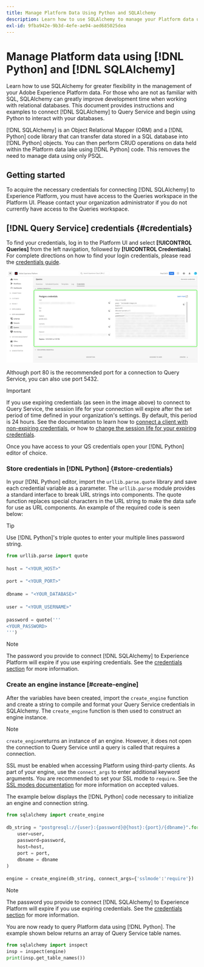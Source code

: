 ```yaml
---
title: Manage Platform Data Using Python and SQLAlchemy
description: Learn how to use SQLAlchemy to manage your Platform data using Python instead of SQL.
exl-id: 9fba942e-9b3d-4efe-ae94-aed685025dea
---
```

# Manage Platform data using [!DNL Python] and [!DNL SQLAlchemy] 

Learn how to use SQLAlchemy for greater flexibility in the management of your Adobe Experience Platform data. For those who are not as familiar with SQL, SQLAlchemy can greatly improve development time when working with relational databases. This document provides instructions and examples to connect [!DNL SQLAlchemy] to Query Service and begin using Python to interact with your databases.

[!DNL SQLAlchemy] is an Object Relational Mapper (ORM) and a [!DNL Python] code library that can transfer data stored in a SQL database into [!DNL Python] objects. You can then perform CRUD operations on data held within the Platform data lake using [!DNL Python] code. This removes the need to manage data using only PSQL.

## Getting started

To acquire the necessary credentials for connecting [!DNL SQLAlchemy] to Experience Platform, you must have access to the Queries workspace in the Platform UI. Please contact your organization administrator if you do not currently have access to the Queries workspace. 

## [!DNL Query Service] credentials {#credentials}

To find your credentials, log in to the Platform UI and select **[!UICONTROL Queries]** from the left navigation, followed by **[!UICONTROL Credentials]**. For complete directions on how to find your login credentials, please read the [credentials guide](../ui/credentials.md).

![The Credential tab with expiring credentials for Query Service highlighted.](../images/use-cases/credentials.png)

Although port 80 is the recommended port for a connection to Query Service, you can also use port 5432.

>[!IMPORTANT]
>
>If you use expiring credentials (as seen in the image above) to connect to Query Service, the session life for your connection will expire after the set period of time defined in your organization's settings. By default, this period is 24 hours. See the documentation to learn how to [connect a client with non-expiring credentials](../ui/credentials.md#non-expiring-credentials), or how to [change the session life for your expiring credentials](../ui/credentials.md#expiring-credentials). 

Once you have access to your QS credentials open your [!DNL Python] editor of choice.

### Store credentials in [!DNL Python] {#store-credentials}

In your [!DNL Python] editor, import the `urllib.parse.quote` library and save each credential variable as a parameter. The `urllib.parse` module provides a standard interface to break URL strings into components. The quote function replaces special characters in the URL string to make the data safe for use as URL components. An example of the required code is seen below:

>[!TIP]
>
>Use [!DNL Python]'s triple quotes to enter your multiple lines password string.

```python
from urllib.parse import quote

host = "<YOUR_HOST>"

port = "<YOUR_PORT>"

dbname = "<YOUR_DATABASE>"

user = "<YOUR_USERNAME>"

password = quote('''
<YOUR_PASSWORD>
''')
```

>[!NOTE]
>
>The password you provide to connect [!DNL SQLAlchemy] to Experience Platform will expire if you use expiring credentials. See the [credentials section](#credentials) for more information.

### Create an engine instance [#create-engine]

After the variables have been created, import the `create_engine` function and create a string to compile and format your Query Service credentials in SQLAlchemy. The `create_engine` function is then used to construct an engine instance. 

>[!NOTE]
>
>`create_engine`returns an instance of an engine. However, it does not open the connection to Query Service until a query is called that requires a connection.

SSL must be enabled when accessing Platform using third-party clients. As part of your engine, use the `connect_args` to enter additional keyword arguments. You are recommended to set your SSL mode to `require`. See the [SSL modes documentation](../clients/ssl-modes.md) for more information on accepted values. 

The example below displays the [!DNL Python] code necessary to initialize an engine and connection string.

```python
from sqlalchemy import create_engine

db_string = "postgresql://{user}:{password}@{host}:{port}/{dbname}".format(
    user=user,
    password=password,
    host=host,
    port = port,
    dbname = dbname
)

engine = create_engine(db_string, connect_args={'sslmode':'require'})
```

>[!NOTE]
>
>The password you provide to connect [!DNL SQLAlchemy] to Experience Platform will expire if you use expiring credentials. See the [credentials section](#credentials) for more information.

You are now ready to query Platform data using [!DNL Python]. The example shown below returns an array of Query Service table names.

```python
from sqlalchemy import inspect
insp = inspect(engine)
print(insp.get_table_names())
```
